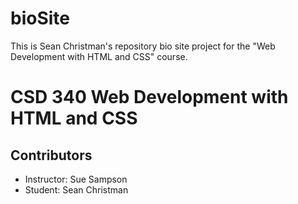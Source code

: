 # bioSite
This is Sean Christman's repository bio site project for the "Web Development with HTML and CSS" course.
<h1>CSD 340 Web Development with HTML and CSS</h1>
<h2>Contributors</h2>
<ul>
  <li>Instructor: Sue Sampson</li>
  <li>Student: Sean Christman</li>
</ul>